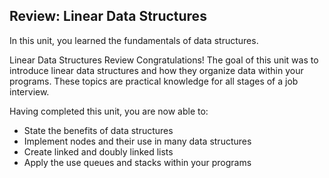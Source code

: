 ## Review: Linear Data Structures

In this unit, you learned the fundamentals of data structures.

Linear Data Structures
Review
Congratulations! The goal of this unit was to introduce linear data structures and how they organize data within your programs. These topics are practical knowledge for all stages of a job interview.

Having completed this unit, you are now able to:

- State the benefits of data structures
- Implement nodes and their use in many data structures
- Create linked and doubly linked lists
- Apply the use queues and stacks within your programs

